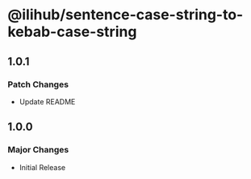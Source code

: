 # @ilihub/sentence-case-string-to-kebab-case-string

## 1.0.1

### Patch Changes

- Update README

## 1.0.0

### Major Changes

- Initial Release

